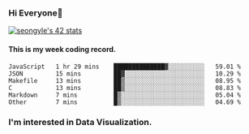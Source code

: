 ### Hi Everyone👋

[![seongyle's 42 stats](https://badge42.vercel.app/api/v2/cl260u6td000609l4p4inxynw/stats?cursusId=21&coalitionId=86)](https://github.com/JaeSeoKim/badge42)

#### This is my week coding record.

<!--START_SECTION:waka-->

```text
JavaScript   1 hr 29 mins    ██████████████▓░░░░░░░░░░   59.01 %
JSON         15 mins         ██▓░░░░░░░░░░░░░░░░░░░░░░   10.29 %
Makefile     13 mins         ██▒░░░░░░░░░░░░░░░░░░░░░░   08.95 %
C            13 mins         ██▒░░░░░░░░░░░░░░░░░░░░░░   08.83 %
Markdown     7 mins          █▒░░░░░░░░░░░░░░░░░░░░░░░   05.04 %
Other        7 mins          █▒░░░░░░░░░░░░░░░░░░░░░░░   04.69 %
```

<!--END_SECTION:waka-->

### I'm interested in Data Visualization.

<!--
**YeonSeong-Lee/YeonSeong-Lee** is a ✨ _special_ ✨ repository because its `README.md` (this file) appears on your GitHub profile.

Here are some ideas to get you started:

- 🔭 I’m currently working on ...
- 🌱 I’m currently learning ...
- 👯 I’m looking to collaborate on ...
- 🤔 I’m looking for help with ...
- 💬 Ask me about ...
- 📫 How to reach me: ...
- 😄 Pronouns: ...
- ⚡ Fun fact: ...
-->
